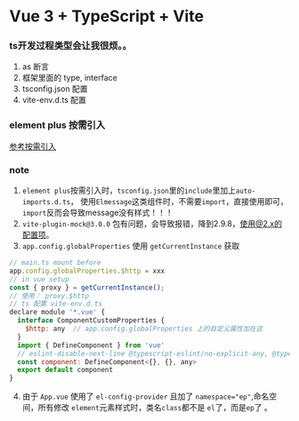 # Vue 3 + TypeScript + Vite

### ts开发过程类型会让我很烦。。
1. as 断言
2. 框架里面的 type, interface
3. tsconfig.json 配置
4. vite-env.d.ts 配置

### element plus 按需引入
[参考按需引入](https://element-plus.gitee.io/zh-CN/guide/quickstart.html#%E6%8C%89%E9%9C%80%E5%AF%BC%E5%85%A5)

### note
1. `element plus`按需引入时，`tsconfig.json`里的`include`里加上`auto-imports.d.ts`，
使用`Elmessage`这类组件时，不需要`import`，直接使用即可，`import`反而会导致message没有样式！！！
2. `vite-plugin-mock@3.0.0` 包有问题，会导致报错，降到2.9.8，使用@2.x的配置项。
3. `app.config.globalProperties` 使用 `getCurrentInstance` 获取
```js
// main.ts mount before
app.config.globalProperties.$http = xxx
// in vue setup
const { proxy } = getCurrentInstance();
// 使用： proxy.$http
// ts 配置 vite-env.d.ts
declare module '*.vue' {
  interface ComponentCustomProperties {
    $http: any  // app.config.globalProperties 上的自定义属性加在这
  }
  import { DefineComponent } from 'vue'
  // eslint-disable-next-line @typescript-eslint/no-explicit-any, @typescript-eslint/ban-types
  const component: DefineComponent<{}, {}, any>
  export default component
}
```

4. 由于 `App.vue` 使用了 `el-config-provider` 且加了 `namespace="ep"`,命名空间，所有修改 `element`元素样式时，类名`class`都不是 `el`了，而是`ep`了 。

